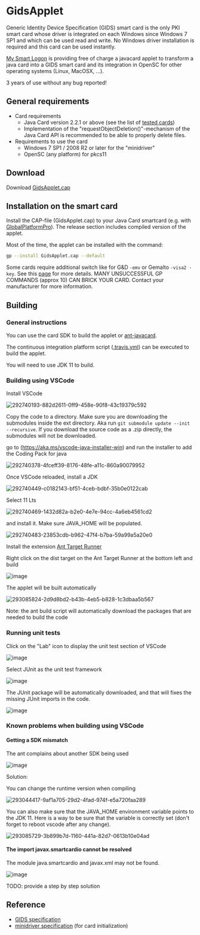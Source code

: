 # GidsApplet

<!--
GidsApplet: A Java Card implementation of the GIDS (Generic Identity
Device Specification) specification
https://msdn.microsoft.com/en-us/library/windows/hardware/dn642100%28v=vs.85%29.aspx
Copyright (C) 2016  Vincent Le Toux(vincent.letoux@mysmartlogon.com)

SPDX-License-Identifier: GPL-3.0-or-later
-->

Generic Identity Device Specification (GIDS) smart card is the only PKI smart card whose driver is integrated on each Windows since Windows 7 SP1 and which can be used read and write. No Windows driver installation is required and this card can be used instantly.

[My Smart Logon](https://www.mysmartlogon.com/generic-identity-device-specification-gids-smart-card/)  is providing free of charge a javacard applet to transform a java card into a GIDS smart card and its integration in OpenSC for other operating systems (Linux, MacOSX, …).

3 years of use without any bug reported!

## General requirements

* Card requirements
  * Java Card version 2.2.1 or above (see the list of [tested cards](https://www.mysmartlogon.com/generic-identity-device-specification-gids-smart-card/tested-cards/))
  * Implementation of the "requestObjectDeletion()"-mechanism of the Java Card API is recommended to be able to properly delete files.
* Requirements to use the card
  * Windows 7 SP1 / 2008 R2 or later for the "minidriver"
  * OpenSC (any platform) for pkcs11

## Download

Download [GidsApplet.cap](https://github.com/vletoux/GidsApplet/releases)

## Installation on the smart card

Install the CAP-file (GidsApplet.cap) to your Java Card smartcard (e.g. with [GlobalPlatformPro](https://github.com/martinpaljak/GlobalPlatformPro)).
The release section includes compiled version of the applet.

Most of the time, the applet can be installed with the command:

```sh
gp --install GidsApplet.cap --default
```

Some cards require additional switch like for G&D `-emv` or Gemalto `-visa2 -key`. See this [page](https://github.com/martinpaljak/GlobalPlatformPro/tree/master/docs/TestedCards) for more details.
MANY UNSUCCESSFUL GP COMMANDS (approx 10) CAN BRICK YOUR CARD. Contact your manufacturer for more information.

## Building

### General instructions

You can use the card SDK to build the applet or [ant-javacard](https://github.com/martinpaljak/ant-javacard).

The continuous integration platform script ([.travis.yml](.travis.yml)) can be executed to build the applet.

You will need to use JDK 11 to build.

### Building using VSCode

Install VSCode

![292740193-882d2611-0ff9-458e-90f8-43c19379c592](https://github.com/vletoux/GidsApplet/assets/10632326/d5bbb372-d886-43a1-b2f4-676680ee3d76)

Copy the code to a directory. Make sure you are downloading the submodules inside the ext directory.
Aka run `git submodule update --init --recursive`. If you download the source code as a .zip directly, the submodules will not be downloaded.

go to (https://aka.ms/vscode-java-installer-win) and run the installer to add the Coding Pack for java

![292740378-4fceff39-8176-48fe-a11c-860a90079952](https://github.com/vletoux/GidsApplet/assets/10632326/7840b064-dd92-4e6f-b213-590041e69d1e)

Once VSCode reloaded, install a JDK

![292740449-c0182143-bf51-4ceb-bdbf-35b0e0122cab](https://github.com/vletoux/GidsApplet/assets/10632326/8bc386fd-3f1e-4128-8be7-d8629c9a1409)

Select 11 Lts

![292740469-1432d82a-b2e0-4e7e-94cc-4a6eb4561cd2](https://github.com/vletoux/GidsApplet/assets/10632326/ee0dc98d-9b32-4fb6-a2bb-1d5554cec6c6)

and install it. Make sure JAVA_HOME will be populated.

![292740483-23853cdb-b962-47f4-b7ba-59a99a5a20e0](https://github.com/vletoux/GidsApplet/assets/10632326/2315d868-a5a2-4bef-9520-861d2b39ab55)

Install the extension [Ant Target Runner](https://marketplace.visualstudio.com/items?itemName=nickheap.vscode-ant)

Right click on the dist target on the Ant Target Runner at the bottom left and build

![image](https://github.com/vletoux/GidsApplet/assets/10632326/37185e05-5900-4b00-8f28-85ba560a007a)

The applet will be built automatically

![293085824-2d9d8bd2-b43b-4eb5-b828-1c3dbaa5b567](https://github.com/vletoux/GidsApplet/assets/10632326/3b084f04-9d75-4c0a-97bc-e54e6316dcbf)

Note: the ant build script will automatically download the packages that are needed to build the code

### Running unit tests

Click on the "Lab" icon to display the unit test section of VSCode

![image](https://github.com/vletoux/GidsApplet/assets/10632326/7c2218f3-6a17-46e2-97d2-859092d48aa5)

Select JUnit as the unit test framework

![image](https://github.com/vletoux/GidsApplet/assets/10632326/62dbf866-3dc5-4ddb-b639-d15f07cea4ef)

The JUnit package will be automatically downloaded, and that will fixes the missing JUnit imports in the code.

![image](https://github.com/vletoux/GidsApplet/assets/10632326/d956ca0b-ca72-4ab8-9109-a27220f5a49f)

### Known problems when building using VSCode

#### Getting a SDK mismatch

The ant complains about another SDK being used

![image](https://github.com/vletoux/GidsApplet/assets/10632326/4f9e48cc-5fd1-424a-ae5d-a01dbe356e78)

Solution:

You can change the runtime version when compiling

![293044417-9af1a705-29d2-4fad-974f-e5a720faa289](https://github.com/vletoux/GidsApplet/assets/10632326/b180e4d4-1a2f-46f8-b09c-9b5bdc110384)

You can also make sure that the JAVA_HOME environment variable points to the JDK 11. Here is a way to be sure that the variable is correctly set (don't forget to reboot vscode after any change).

![293085729-3b899b7d-1160-441a-82d7-0613b10e04ad](https://github.com/vletoux/GidsApplet/assets/10632326/b7e74d84-dcfd-4bbf-9857-7d77a69571d2)

#### The import javax.smartcardio cannot be resolved

The module java.smartcardio and javax.xml may not be found.

![image](https://github.com/vletoux/GidsApplet/assets/10632326/e08fa3ab-216e-425b-a135-af7d370f2403)

TODO: provide a step by step solution

## Reference

* [GIDS specification](http://msdn.microsoft.com/en-us/library/windows/hardware/dn642100%28v=vs.85%29.aspx)
* [minidriver specification](http://msdn.microsoft.com/en-us/library/windows/hardware/dn631754%28v=vs.85%29.aspx) (for card initialization)
